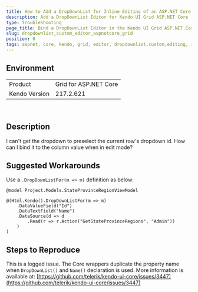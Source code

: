 ```yaml
---
title: How to Add a DropDownList for Inline Editing of an ASP.NET Core Grid
description: Add a DropDownList Editor for Kendo UI Grid ASP.NET Core
type: troubleshooting
page_title: Bind a DropDownList Editor in the Kendo UI Grid ASP.NET.Core
slug: dropdownlist_custom_editor_aspnetcore_grid
position: 0
tags: aspnet, core, kendo, grid, editor, dropdownlist,custom,editing, inline,incell, howto, bind, model
---
```


## Environment
<table>
 <tr>
  <td>Product</td>
  <td>Grid for ASP.NET Core</td>
 </tr>
 <tr>
  <td>Kendo Version</td>
  <td>217.2.621</td>
 </tr>
</table>

 
## Description 

I can't get the dropdown to preselect the current row's dropdown id. How can I bind it to the column value when in edit mode?

## Suggested Workarounds

Use a `.DropDownListFor(m => m)` definition as below: 

```
@model Project.Models.StateProvinceRegionViewModel

@(Html.Kendo().DropDownListFor(m => m)
    .DataValueField("Id") 
    .DataTextField("Name") 
    .DataSource(d => d
        .Read(r => r.Action("GetStateProvinceRegions", "Admin"))
    )
)
```

## Steps to Reproduce

This is a logged issue. The Core wrappers duplicate the property name when `DropDownList()` and `Name()` declaration is used.
More information is available at: [https://github.com/telerik/kendo-ui-core/issues/3447](https://github.com/telerik/kendo-ui-core/issues/3447)
